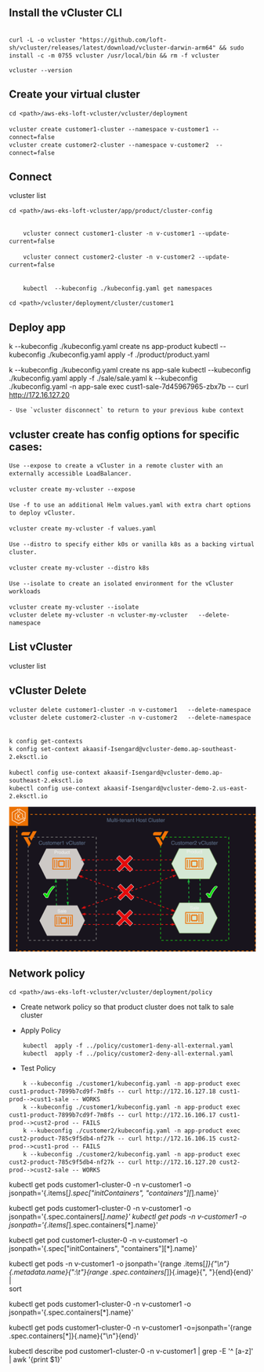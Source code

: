 ##  Install the vCluster CLI
```

curl -L -o vcluster "https://github.com/loft-sh/vcluster/releases/latest/download/vcluster-darwin-arm64" && sudo install -c -m 0755 vcluster /usr/local/bin && rm -f vcluster

```
```
vcluster --version
```


##  Create your virtual cluster

<!-- vcluster create dev-cluster --namespace v-dev --connect=false   -f vclusterconfig.yaml  --connect=false   -->

```
cd <path>/aws-eks-loft-vcluster/vcluster/deployment  

vcluster create customer1-cluster --namespace v-customer1 --connect=false
vcluster create customer2-cluster --namespace v-customer2  --connect=false

```
## Connect
vcluster list
```
cd <path>/aws-eks-loft-vcluster/app/product/cluster-config
```
<!-- below command will connect to product-cluster and add ./kubeconfig.yaml to folder -->
```

    vcluster connect customer1-cluster -n v-customer1 --update-current=false 

    vcluster connect customer2-cluster -n v-customer2 --update-current=false 


    kubectl  --kubeconfig ./kubeconfig.yaml get namespaces

```

<!-- 
    vcluster create product-cluster --namespace v-product --upgrade  --connect=false  --isolate=true

    vcluster pause product-cluster -n v-product
    vcluster resume product-cluster -n v-product

    vcluster create sale-cluster --namespace v-sale --upgrade  --connect=false  --isolate=true

    vcluster pause sale-cluster -n v-sale
    vcluster resume sale-cluster -n v-sale 
-->
```
cd <path>/vcluster/deployment/cluster/customer1
```
## Deploy app

k --kubeconfig ./kubeconfig.yaml create ns app-product
kubectl  --kubeconfig ./kubeconfig.yaml apply -f ./product/product.yaml


k --kubeconfig ./kubeconfig.yaml create ns app-sale
kubectl  --kubeconfig ./kubeconfig.yaml apply -f ./sale/sale.yaml
k --kubeconfig ./kubeconfig.yaml -n app-sale exec cust1-sale-7d45967965-zbx7b -- curl http://172.16.127.20


<!-- - ssh on container
    kubectl exec --stdin --tty {podname} -- /bin/bash

     k --kubeconfig ./kubeconfig.yaml exec --stdin --tty product-7695d46444-pv46n -n app-product -- /bin/bash
     k --kubeconfig ./kubeconfig.yaml exec --stdin --tty sale-5fd77b9449-btg28 -n app-sales -- /bin/bash

- check api 
    curl http://localhost/ping
    curl http://localhost/list
-->

```
- Use `vcluster disconnect` to return to your previous kube context
```


## vcluster create has config options for specific cases:

    Use --expose to create a vCluster in a remote cluster with an externally accessible LoadBalancer.

    vcluster create my-vcluster --expose

    Use -f to use an additional Helm values.yaml with extra chart options to deploy vCluster.

    vcluster create my-vcluster -f values.yaml

    Use --distro to specify either k0s or vanilla k8s as a backing virtual cluster.

    vcluster create my-vcluster --distro k8s

    Use --isolate to create an isolated environment for the vCluster workloads

    vcluster create my-vcluster --isolate
    vcluster delete my-vcluster -n vcluster-my-vcluster   --delete-namespace

##  List vCluster
vcluster list

##  vCluster Delete

```
vcluster delete customer1-cluster -n v-customer1   --delete-namespace
vcluster delete customer2-cluster -n v-customer2   --delete-namespace


k config get-contexts
k config set-context akaasif-Isengard@vcluster-demo.ap-southeast-2.eksctl.io 

kubectl config use-context akaasif-Isengard@vcluster-demo.ap-southeast-2.eksctl.io
kubectl config use-context akaasif-Isengard@vcluster-demo-2.us-east-2.eksctl.io
```
<p align="center">
  <img  src="https://github.com/khanasif1/aws-eks-loft-vcluster/blob/main/architetcure/RefArchitecture.svg">
</p>

##  Network policy


```
cd <path>/aws-eks-loft-vcluster/vcluster/deployment/policy
```

- Create network policy so that product cluster does not talk to sale cluster
 
- Apply Policy

```
    kubectl  apply -f ../policy/customer1-deny-all-external.yaml  
    kubectl  apply -f ../policy/customer2-deny-all-external.yaml  
```

- Test Policy

```
    k --kubeconfig ./customer1/kubeconfig.yaml -n app-product exec cust1-product-7899b7cd9f-7m8fs -- curl http://172.16.127.18 cust1-prod-->cust1-sale -- WORKS
    k --kubeconfig ./customer1/kubeconfig.yaml -n app-product exec cust1-product-7899b7cd9f-7m8fs -- curl http://172.16.106.17 cust1-prod-->cust2-prod -- FAILS 
    k --kubeconfig ./customer2/kubeconfig.yaml -n app-product exec cust2-product-785c9f5db4-nf27k -- curl http://172.16.106.15 cust2-prod-->cust1-prod -- FAILS
    k --kubeconfig ./customer2/kubeconfig.yaml -n app-product exec cust2-product-785c9f5db4-nf27k -- curl http://172.16.127.20 cust2-prod-->cust2-sale -- WORKS

```


kubectl get pods customer1-cluster-0 -n v-customer1 -o jsonpath='{.items[*].spec["initContainers", "containers"][*].name}'

kubectl get pods customer1-cluster-0 -n v-customer1 -o jsonpath='{.spec.containers[*].name}'
kubectl get pods -n v-customer1 -o jsonpath='{.items[*].spec.containers[*].name}'



kubectl get pod customer1-cluster-0 -n v-customer1  -o jsonpath='{.spec["initContainers", "containers"][*].name}'

kubectl get pods -n v-customer1 -o jsonpath='{range .items[*]}{"\n"}{.metadata.name}{":\t"}{range .spec.containers[*]}{.image}{", "}{end}{end}' |\
sort

kubectl get pods customer1-cluster-0 -n v-customer1 -o jsonpath='{.spec.containers[*].name}'

kubectl get pods customer1-cluster-0 -n v-customer1 -o=jsonpath='{range .spec.containers[*]}{.name}{"\n"}{end}'

kubectl describe pod customer1-cluster-0 -n v-customer1 | grep -E '^    [a-z]' | awk '{print $1}'



